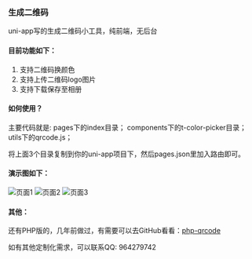 ### 生成二维码

uni-app写的生成二维码小工具，纯前端，无后台

#### 目前功能如下：

1. 支持二维码换颜色
2. 支持上传二维码logo图片
3. 支持下载保存至相册

#### 如何使用？

主要代码就是:
pages下的index目录；
components下的t-color-picker目录；
utils下的qrcode.js；

将上面3个目录复制到你的uni-app项目下，然后pages.json里加入路由即可。

#### 演示图如下：

![页面1](https://img-cdn-aliyun.dcloud.net.cn/stream/plugin_screens/097ad470-7a88-11ec-a037-190042a01b28_1.jpg?image_process=quality,q_70&v=1642748959)
![页面2](https://img-cdn-aliyun.dcloud.net.cn/stream/plugin_screens/097ad470-7a88-11ec-a037-190042a01b28_0.jpg?image_process=quality,q_70&v=1642748950)
![页面3](https://img-cdn-aliyun.dcloud.net.cn/stream/plugin_screens/097ad470-7a88-11ec-a037-190042a01b28_2.jpg?image_process=quality,q_70&v=1642748963)

#### 其他：

还有PHP版的，几年前做过，有需要可以去GitHub看看：[php-qrcode](https://github.com/hehaibao/php-qrcode)

如有其他定制化需求，可以联系QQ: 964279742
